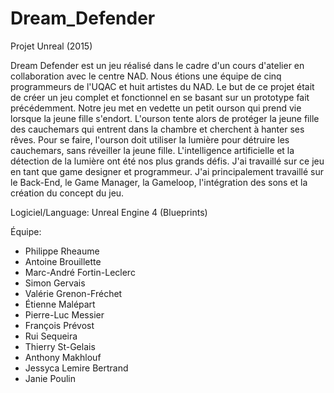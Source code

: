 # Dream_Defender
Projet Unreal (2015)

Dream Defender est un jeu réalisé dans le cadre d'un cours d'atelier en collaboration avec le centre NAD. Nous étions une équipe de cinq programmeurs de l'UQAC et huit artistes du NAD. Le but de ce projet était de créer un jeu complet et fonctionnel en se basant sur un prototype fait précédemment. Notre jeu met en vedette un petit ourson qui prend vie lorsque la jeune fille s'endort. L'ourson tente alors de protéger la jeune fille des cauchemars qui entrent dans la chambre et cherchent à hanter ses rêves. Pour se faire, l'ourson doit utiliser la lumière pour détruire les cauchemars, sans réveiller la jeune fille. L'intelligence artificielle et la détection de la lumière ont été nos plus grands défis. J'ai travaillé sur ce jeu en tant que game designer et programmeur. J'ai principalement travaillé sur le Back-End, le Game Manager, la Gameloop, l'intégration des sons et la création du concept du jeu.

Logiciel/Language: Unreal Engine 4 (Blueprints)

Équipe:

* Philippe Rheaume
* Antoine Brouillette
* Marc-André Fortin-Leclerc
* Simon Gervais
* Valérie Grenon-Fréchet
* Étienne Malépart
* Pierre-Luc Messier
* François Prévost
* Rui Sequeira
* Thierry St-Gelais
* Anthony Makhlouf
* Jessyca Lemire Bertrand
* Janie Poulin
